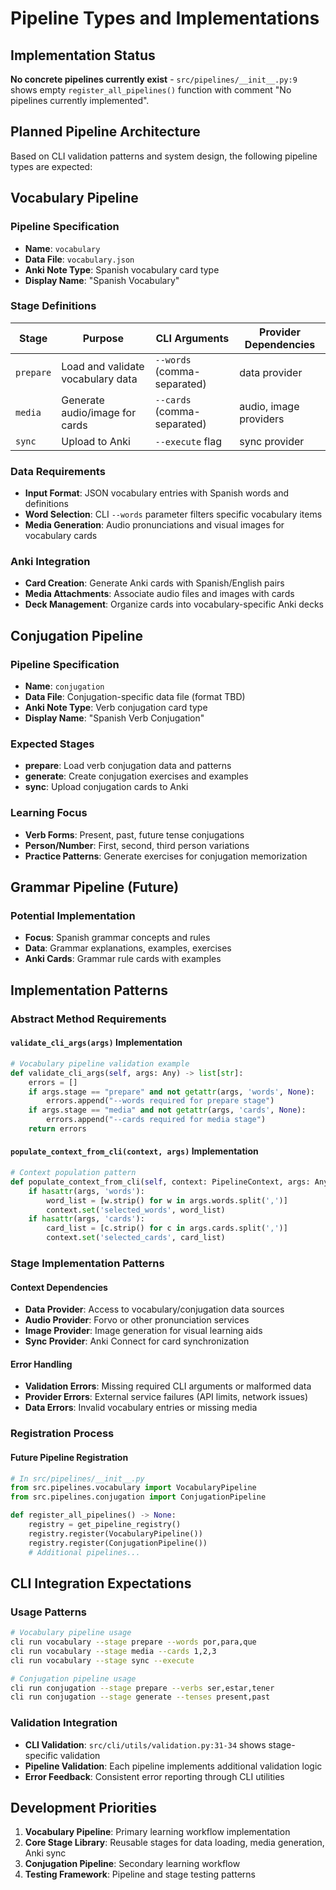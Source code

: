 # Pipeline Types and Implementations

## Implementation Status

**No concrete pipelines currently exist** - `src/pipelines/__init__.py:9` shows empty `register_all_pipelines()` function with comment "No pipelines currently implemented".

## Planned Pipeline Architecture

Based on CLI validation patterns and system design, the following pipeline types are expected:

## Vocabulary Pipeline

### Pipeline Specification
- **Name**: `vocabulary`
- **Data File**: `vocabulary.json`
- **Anki Note Type**: Spanish vocabulary card type
- **Display Name**: "Spanish Vocabulary"

### Stage Definitions
| Stage | Purpose | CLI Arguments | Provider Dependencies |
|-------|---------|---------------|----------------------|
| `prepare` | Load and validate vocabulary data | `--words` (comma-separated) | data provider |
| `media` | Generate audio/image for cards | `--cards` (comma-separated) | audio, image providers |
| `sync` | Upload to Anki | `--execute` flag | sync provider |

### Data Requirements
- **Input Format**: JSON vocabulary entries with Spanish words and definitions
- **Word Selection**: CLI `--words` parameter filters specific vocabulary items
- **Media Generation**: Audio pronunciations and visual images for vocabulary cards

### Anki Integration
- **Card Creation**: Generate Anki cards with Spanish/English pairs
- **Media Attachments**: Associate audio files and images with cards
- **Deck Management**: Organize cards into vocabulary-specific Anki decks

## Conjugation Pipeline

### Pipeline Specification
- **Name**: `conjugation`
- **Data File**: Conjugation-specific data file (format TBD)
- **Anki Note Type**: Verb conjugation card type
- **Display Name**: "Spanish Verb Conjugation"

### Expected Stages
- **prepare**: Load verb conjugation data and patterns
- **generate**: Create conjugation exercises and examples
- **sync**: Upload conjugation cards to Anki

### Learning Focus
- **Verb Forms**: Present, past, future tense conjugations
- **Person/Number**: First, second, third person variations
- **Practice Patterns**: Generate exercises for conjugation memorization

## Grammar Pipeline (Future)

### Potential Implementation
- **Focus**: Spanish grammar concepts and rules
- **Data**: Grammar explanations, examples, exercises
- **Anki Cards**: Grammar rule cards with examples

## Implementation Patterns

### Abstract Method Requirements

#### `validate_cli_args(args)` Implementation
```python
# Vocabulary pipeline validation example
def validate_cli_args(self, args: Any) -> list[str]:
    errors = []
    if args.stage == "prepare" and not getattr(args, 'words', None):
        errors.append("--words required for prepare stage")
    if args.stage == "media" and not getattr(args, 'cards', None):
        errors.append("--cards required for media stage")
    return errors
```

#### `populate_context_from_cli(context, args)` Implementation
```python
# Context population pattern
def populate_context_from_cli(self, context: PipelineContext, args: Any) -> None:
    if hasattr(args, 'words'):
        word_list = [w.strip() for w in args.words.split(',')]
        context.set('selected_words', word_list)
    if hasattr(args, 'cards'):
        card_list = [c.strip() for c in args.cards.split(',')]
        context.set('selected_cards', card_list)
```

### Stage Implementation Patterns

#### Context Dependencies
- **Data Provider**: Access to vocabulary/conjugation data sources
- **Audio Provider**: Forvo or other pronunciation services
- **Image Provider**: Image generation for visual learning aids
- **Sync Provider**: Anki Connect for card synchronization

#### Error Handling
- **Validation Errors**: Missing required CLI arguments or malformed data
- **Provider Errors**: External service failures (API limits, network issues)
- **Data Errors**: Invalid vocabulary entries or missing media

### Registration Process

#### Future Pipeline Registration
```python
# In src/pipelines/__init__.py
from src.pipelines.vocabulary import VocabularyPipeline
from src.pipelines.conjugation import ConjugationPipeline

def register_all_pipelines() -> None:
    registry = get_pipeline_registry()
    registry.register(VocabularyPipeline())
    registry.register(ConjugationPipeline())
    # Additional pipelines...
```

## CLI Integration Expectations

### Usage Patterns
```bash
# Vocabulary pipeline usage
cli run vocabulary --stage prepare --words por,para,que
cli run vocabulary --stage media --cards 1,2,3
cli run vocabulary --stage sync --execute

# Conjugation pipeline usage
cli run conjugation --stage prepare --verbs ser,estar,tener
cli run conjugation --stage generate --tenses present,past
```

### Validation Integration
- **CLI Validation**: `src/cli/utils/validation.py:31-34` shows stage-specific validation
- **Pipeline Validation**: Each pipeline implements additional validation logic
- **Error Feedback**: Consistent error reporting through CLI utilities

## Development Priorities

1. **Vocabulary Pipeline**: Primary learning workflow implementation
2. **Core Stage Library**: Reusable stages for data loading, media generation, Anki sync
3. **Conjugation Pipeline**: Secondary learning workflow
4. **Testing Framework**: Pipeline and stage testing patterns
